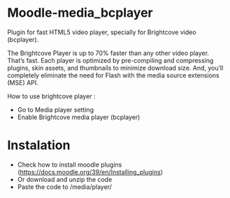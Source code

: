 # Moodle-media_bcplayer

Plugin for fast HTML5 video player, specially for Brightcove video (bcplayer).

The Brightcove Player is up to 70% faster than any other video player. That’s fast. Each player is optimized by pre-compiling and compressing plugins, skin assets, and thumbnails to minimize download size. And, you’ll completely eliminate the need for Flash with the media source extensions (MSE) API.

 How to use brightcove player :

 - Go to Media player setting
 - Enable Brightcove media player (bcplayer)

# Instalation 
- Check how to install moodle plugins (https://docs.moodle.org/39/en/Installing_plugins)
- Or download and unzip the code
- Paste the code to /media/player/
